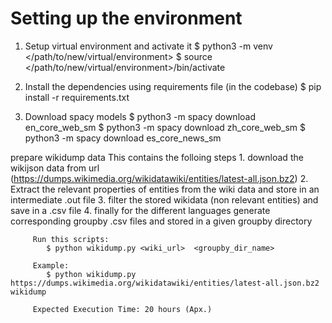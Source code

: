 # Setting up the environment 
1. Setup virtual environment and activate it 
$ python3 -m venv </path/to/new/virtual/environment>
$ source </path/to/new/virtual/environment>/bin/activate

2. Install the dependencies using requirements file (in the codebase)
$ pip install -r requirements.txt

3. Download spacy models
$ python3 -m spacy download en_core_web_sm
$ python3 -m spacy download zh_core_web_sm
$ python3 -m spacy download es_core_news_sm


prepare wikidump data
         This contains the folloing steps
           1. download the wikijson data from url (https://dumps.wikimedia.org/wikidatawiki/entities/latest-all.json.bz2)
           2. Extract the relevant properties of entities from the wiki data and store in an intermediate .out file 
           3. filter the stored wikidata (non relevant entities) and save in a .csv file
           4. finally for the different languages generate corresponding groupby .csv files and stored in a given groupby directory

         Run this scripts:
            $ python wikidump.py <wiki_url>  <groupby_dir_name>
           
         Example:
            $ python wikidump.py https://dumps.wikimedia.org/wikidatawiki/entities/latest-all.json.bz2  wikidump
           
         Expected Execution Time: 20 hours (Apx.)

